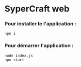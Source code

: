 ﻿# SyperCraft web

### Pour installer le l'application :

```
npm i
```

### Pour démarrer l'application :

```
node index.js
npm start
```
